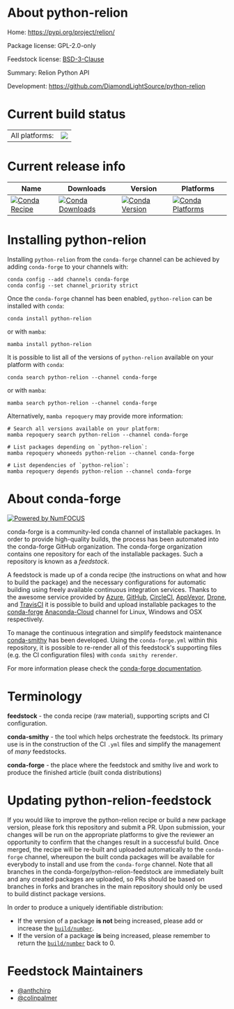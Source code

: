 About python-relion
===================

Home: https://pypi.org/project/relion/

Package license: GPL-2.0-only

Feedstock license: [BSD-3-Clause](https://github.com/conda-forge/python-relion-feedstock/blob/main/LICENSE.txt)

Summary: Relion Python API

Development: https://github.com/DiamondLightSource/python-relion

Current build status
====================


<table><tr><td>All platforms:</td>
    <td>
      <a href="https://dev.azure.com/conda-forge/feedstock-builds/_build/latest?definitionId=13904&branchName=main">
        <img src="https://dev.azure.com/conda-forge/feedstock-builds/_apis/build/status/python-relion-feedstock?branchName=main">
      </a>
    </td>
  </tr>
</table>

Current release info
====================

| Name | Downloads | Version | Platforms |
| --- | --- | --- | --- |
| [![Conda Recipe](https://img.shields.io/badge/recipe-python--relion-green.svg)](https://anaconda.org/conda-forge/python-relion) | [![Conda Downloads](https://img.shields.io/conda/dn/conda-forge/python-relion.svg)](https://anaconda.org/conda-forge/python-relion) | [![Conda Version](https://img.shields.io/conda/vn/conda-forge/python-relion.svg)](https://anaconda.org/conda-forge/python-relion) | [![Conda Platforms](https://img.shields.io/conda/pn/conda-forge/python-relion.svg)](https://anaconda.org/conda-forge/python-relion) |

Installing python-relion
========================

Installing `python-relion` from the `conda-forge` channel can be achieved by adding `conda-forge` to your channels with:

```
conda config --add channels conda-forge
conda config --set channel_priority strict
```

Once the `conda-forge` channel has been enabled, `python-relion` can be installed with `conda`:

```
conda install python-relion
```

or with `mamba`:

```
mamba install python-relion
```

It is possible to list all of the versions of `python-relion` available on your platform with `conda`:

```
conda search python-relion --channel conda-forge
```

or with `mamba`:

```
mamba search python-relion --channel conda-forge
```

Alternatively, `mamba repoquery` may provide more information:

```
# Search all versions available on your platform:
mamba repoquery search python-relion --channel conda-forge

# List packages depending on `python-relion`:
mamba repoquery whoneeds python-relion --channel conda-forge

# List dependencies of `python-relion`:
mamba repoquery depends python-relion --channel conda-forge
```


About conda-forge
=================

[![Powered by
NumFOCUS](https://img.shields.io/badge/powered%20by-NumFOCUS-orange.svg?style=flat&colorA=E1523D&colorB=007D8A)](https://numfocus.org)

conda-forge is a community-led conda channel of installable packages.
In order to provide high-quality builds, the process has been automated into the
conda-forge GitHub organization. The conda-forge organization contains one repository
for each of the installable packages. Such a repository is known as a *feedstock*.

A feedstock is made up of a conda recipe (the instructions on what and how to build
the package) and the necessary configurations for automatic building using freely
available continuous integration services. Thanks to the awesome service provided by
[Azure](https://azure.microsoft.com/en-us/services/devops/), [GitHub](https://github.com/),
[CircleCI](https://circleci.com/), [AppVeyor](https://www.appveyor.com/),
[Drone](https://cloud.drone.io/welcome), and [TravisCI](https://travis-ci.com/)
it is possible to build and upload installable packages to the
[conda-forge](https://anaconda.org/conda-forge) [Anaconda-Cloud](https://anaconda.org/)
channel for Linux, Windows and OSX respectively.

To manage the continuous integration and simplify feedstock maintenance
[conda-smithy](https://github.com/conda-forge/conda-smithy) has been developed.
Using the ``conda-forge.yml`` within this repository, it is possible to re-render all of
this feedstock's supporting files (e.g. the CI configuration files) with ``conda smithy rerender``.

For more information please check the [conda-forge documentation](https://conda-forge.org/docs/).

Terminology
===========

**feedstock** - the conda recipe (raw material), supporting scripts and CI configuration.

**conda-smithy** - the tool which helps orchestrate the feedstock.
                   Its primary use is in the construction of the CI ``.yml`` files
                   and simplify the management of *many* feedstocks.

**conda-forge** - the place where the feedstock and smithy live and work to
                  produce the finished article (built conda distributions)


Updating python-relion-feedstock
================================

If you would like to improve the python-relion recipe or build a new
package version, please fork this repository and submit a PR. Upon submission,
your changes will be run on the appropriate platforms to give the reviewer an
opportunity to confirm that the changes result in a successful build. Once
merged, the recipe will be re-built and uploaded automatically to the
`conda-forge` channel, whereupon the built conda packages will be available for
everybody to install and use from the `conda-forge` channel.
Note that all branches in the conda-forge/python-relion-feedstock are
immediately built and any created packages are uploaded, so PRs should be based
on branches in forks and branches in the main repository should only be used to
build distinct package versions.

In order to produce a uniquely identifiable distribution:
 * If the version of a package **is not** being increased, please add or increase
   the [``build/number``](https://docs.conda.io/projects/conda-build/en/latest/resources/define-metadata.html#build-number-and-string).
 * If the version of a package **is** being increased, please remember to return
   the [``build/number``](https://docs.conda.io/projects/conda-build/en/latest/resources/define-metadata.html#build-number-and-string)
   back to 0.

Feedstock Maintainers
=====================

* [@anthchirp](https://github.com/anthchirp/)
* [@colinpalmer](https://github.com/colinpalmer/)

